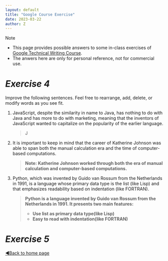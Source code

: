 ```yaml
---
layout: default
title: "Google Course Exercise"
date: 2023-03-22
author: Z
---
```

> [!NOTE]
> * This page provides possible answers to some in-class exercises of [Google Technical Writing Course].
> * The anwers here are only for personal reference, not for commercial use.


# **_Exercise 4_**

Improve the following sentences. Feel free to rearrange, add, delete, or modify words as you see fit.

1. JavaScript, despite the similarity in name to Java, has nothing to do with Java and has more to do with marketing, meaning that the inventors of JavaScript wanted to capitalize on the popularity of the earlier language.

   > J

2. It is important to keep in mind that the career of Katherine Johnson was able to span both the manual calculation era and the time of computer-based computations.
  
   > **Note: Katherine Johnson worked through both the era of manual calculation and computer-based computations.**

3. Python, which was invented by Guido van Rossum from the Netherlands in 1991, is a language whose primary data type is the list (like Lisp) and that emphasizes readability based on indentation (like FORTRAN).

   > **Python is a language invented by Guido van Rossum from the Netherlands in 1991. It presents two main features:**
   >  * **Use list as primary data type(like Lisp)**
   >  * **Easy to read with indentation(like FORTRAN)**

# **_Exercise 5_**



[Google Technical Writing Course]:https://developers.google.com/tech-writing/for-instructors


[◀️Back to home page](https://gallifrey23.github.io/)
